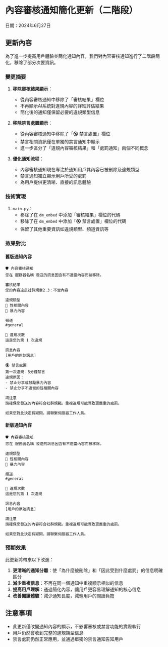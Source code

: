 # 內容審核通知簡化更新（二階段）

日期：2024年6月27日

## 更新內容

為了進一步提高用戶體驗並簡化通知內容，我們對內容審核通知進行了二階段簡化，移除了部分次要資訊。

### 變更摘要

1. **移除審核結果顯示**：
   - 從內容審核通知中移除了「審核結果」欄位
   - 不再顯示AI系統對違規內容的詳細評估結果
   - 簡化後的通知僅保留必要的違規類型信息

2. **移除禁言處置顯示**：
   - 從內容審核通知中移除了「🔇 禁言處置」欄位
   - 禁言相關資訊僅在單獨的禁言通知中顯示
   - 進一步區分了「違規內容審核結果」和「處罰通知」兩個不同概念

3. **優化通知流程**：
   - 內容審核通知現在專注於通知用戶其內容已被刪除及違規類型
   - 禁言通知獨立顯示用戶所受的處罰
   - 為用戶提供更清晰、直接的訊息體驗

### 技術實現

1. `main.py`：
   - 移除了在 `dm_embed` 中添加「審核結果」欄位的代碼
   - 移除了在 `dm_embed` 中添加「🔇 禁言處置」欄位的代碼
   - 保留了其他重要資訊如違規類型、頻道資訊等

### 效果對比

#### 舊版通知內容
```
🛡️ 內容審核通知
您在 服務器名稱 發送的訊息因含有不適當內容而被移除。

審核結果
您的內容違反社群規章2.3：不當內容

違規類型
🔞 性相關內容
👊 暴力內容

頻道
#general

🔢 違規次數
這是您的第 1 次違規

訊息內容
[用戶的原始訊息]

🔇 禁言處置
第一次違規：5分鐘禁言
違規原因：
- 禁止分享或鼓勵暴力內容
- 禁止分享不適當的性相關內容

請注意
請確保您發送的內容符合社群規範。重複違規可能導致更嚴重的處罰。

如果您對此決定有疑問，請聯繫伺服器工作人員。
```

#### 新版通知內容
```
🛡️ 內容審核通知
您在 服務器名稱 發送的訊息因含有不適當內容而被移除。

違規類型
🔞 性相關內容
👊 暴力內容

頻道
#general

🔢 違規次數
這是您的第 1 次違規

訊息內容
[用戶的原始訊息]

請注意
請確保您發送的內容符合社群規範。重複違規可能導致更嚴重的處罰。

如果您對此決定有疑問，請聯繫伺服器工作人員。
```

### 預期效果

此更新將帶來以下改進：

1. **更清晰的通知分離**：使「為什麼被刪除」和「因此受到什麼處罰」的信息明確區分
2. **減少重複信息**：不再在同一個通知中重複顯示相似的信息
3. **提高用戶理解**：通過簡化內容，讓用戶更容易理解通知的核心信息
4. **改善閱讀體驗**：減少通知長度，減輕用戶的閱讀負擔

## 注意事項

- 此更新僅改變通知內容的顯示，不影響審核或禁言功能的實際執行
- 用戶仍然會收到完整的違規類型信息
- 禁言處罰仍然正常應用，並通過單獨的禁言通知告知用戶 